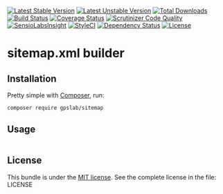 [![Latest Stable Version](https://poser.pugx.org/gpslab/sitemap/v/stable.png)](https://packagist.org/packages/gpslab/sitemap)
[![Latest Unstable Version](https://poser.pugx.org/gpslab/sitemap/v/unstable.png)](https://packagist.org/packages/gpslab/sitemap)
[![Total Downloads](https://poser.pugx.org/gpslab/sitemap/downloads)](https://packagist.org/packages/gpslab/sitemap)
[![Build Status](https://travis-ci.org/gpslab/sitemap.svg?branch=master)](https://travis-ci.org/gpslab/sitemap)
[![Coverage Status](https://coveralls.io/repos/github/gpslab/sitemap/badge.svg?branch=master)](https://coveralls.io/github/gpslab/sitemap?branch=master)
[![Scrutinizer Code Quality](https://scrutinizer-ci.com/g/gpslab/sitemap/badges/quality-score.png?b=master)](https://scrutinizer-ci.com/g/gpslab/sitemap/?branch=master)
[![SensioLabsInsight](https://insight.sensiolabs.com/projects/b02448c4-54f2-4afb-897f-48a4ab9d37cf/mini.png)](https://insight.sensiolabs.com/projects/b02448c4-54f2-4afb-897f-48a4ab9d37cf)
[![StyleCI](https://styleci.io/repos/68381260/shield?branch=master)](https://styleci.io/repos/68381260)
[![Dependency Status](https://www.versioneye.com/user/projects/57dc1eec037c20002d0d9b69/badge.svg?style=flat-square)](https://www.versioneye.com/user/projects/57dc1eec037c20002d0d9b69)
[![License](https://poser.pugx.org/gpslab/sitemap/license.png)](https://packagist.org/packages/gpslab/sitemap)

sitemap.xml builder
===================

## Installation

Pretty simple with [Composer](http://packagist.org), run:

```sh
composer require gpslab/sitemap
```

## Usage

```
```

## License

This bundle is under the [MIT license](http://opensource.org/licenses/MIT). See the complete license in the file: LICENSE
